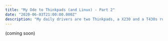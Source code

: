 ```yaml
---
title: "My Ode to Thinkpads (and Linux) - Part 2"
date: "2020-06-03T21:00:00.000Z"
description: "My daily drivers are two Thinkpads, a X230 and a T430s running Arch linux. I use dwm as a windows manager. Starting with this blog entry I will document my workflows and tools I use."
---
```


(coming soon)

